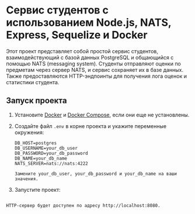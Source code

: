 # Сервис студентов с использованием Node.js, NATS, Express, Sequelize и Docker

Этот проект представляет собой простой сервис студентов, взаимодействующий с базой данных PostgreSQL и общающийся с помощью NATS (messaging system). Студенты отправляют оценки по предметам через сервер NATS, и сервис сохраняет их в базе данных. Также предоставляются HTTP-эндпоинты для получения лога оценок и статистики студента.

## Запуск проекта

1. Установите [Docker](https://www.docker.com/get-started) и [Docker Compose](https://docs.docker.com/compose/install/), если они еще не установлены.

2. Создайте файл `.env` в корне проекта и укажите переменные окружения:

   ```env
   DB_HOST=postgres
   DB_USERNAME=your_db_user
   DB_PASSWORD=your_db_password
   DB_NAME=your_db_name
   NATS_SERVER=nats://nats:4222

   Замените your_db_user, your_db_password и your_db_name на ваши значения.

3. Запустите проект:

```docker-compose up

HTTP-сервер будет доступен по адресу http://localhost:8080.
